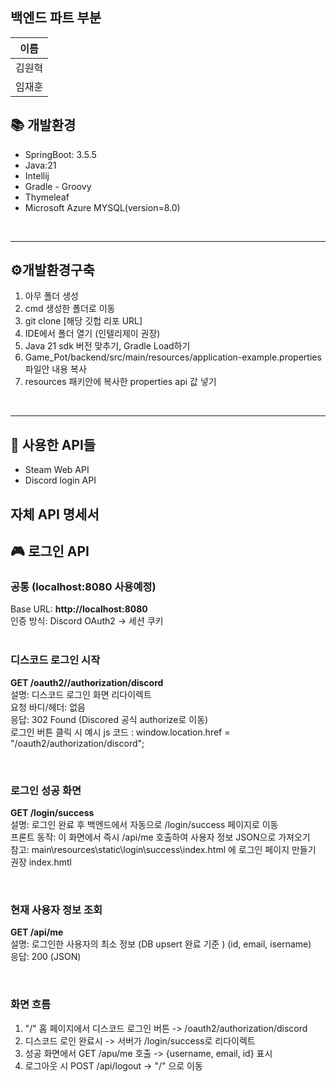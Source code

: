 ## 백엔드 파트 부분

| 이름       |
| ---------- |
| 김원혁     |
| 임재훈     |


## 📚 개발환경

<ul>
  <li>SpringBoot: 3.5.5</li>
  <li>Java:21</li>
  <li>Intellij</li>
  <li>Gradle - Groovy</li>
  <li>Thymeleaf</li>
  <li>Microsoft Azure MYSQL(version=8.0)</li>
</ul>

<br>
<hr>

 ## ⚙️개발환경구축

1. 아무 폴더 생성
2. cmd 생성한 폴더로 이동
3. git clone [해당 깃헙 리포 URL]
4. IDE에서 폴더 열기 (인텔리제이 권장)
5. Java 21 sdk 버전 맞추기, Gradle Load하기
6. Game_Pot/backend/src/main/resources/application-example.properties 파일안 내용 복사
7. resources 패키안에 복사한 properties api 값 넣기



<br>
<hr>

## 🔗 사용한 API들 
<ul>
  <li>Steam Web API</li>
  <li>Discord login API</li>
</ul>




## 자체 API 명세서

## 🎮 로그인 API
### 공통  (localhost:8080  사용예정)
Base URL: <b>http://localhost:8080</b><br>
인증 방식: Discord OAuth2 → 세션 쿠키  
<br>

### 디스코드 로그인 시작
<strong>GET /oauth2//authorization/discord</strong><br>
설명: 디스코드 로그인 화면 리다이렉트<br>
요청 바디/헤더: 없음<br>
응답: 302 Found (Discored 공식 authorize로 이동)<br>
로그인 버튼 클릭 시 예시 js 코드 : window.location.href = "/oauth2/authorization/discord";

<br>

### 로그인 성공 화면
<b>GET /login/success </b> <br>
설명: 로그인 완료 후 백엔드에서 자동으로 /login/success 페이지로 이동<br>
프론트 동작:  이 화면에서 즉시 /api/me 호출하여 사용자 정보 JSON으로 가져오기<br>
참고: main\resources\static\login\success\index.html  에 로그인 페이지 만들기 권장 index.hmtl

<br>

### 현재 사용자 정보 조회
<b>GET /api/me </b> <br>
설명: 로그인한 사용자의 최소 정보 (DB upsert 완료 기준 ) (id, email, isername) <br>
응답: 200 (JSON) 

<br>

### 화면 흐름 
<ol>
  <li>"/" 홈 페이지에서 디스코드 로그인 버튼 -> /oauth2/authorization/discord</li>
  <li>디스코드 로인 완료시 ->  서버가 /login/success로 리다이렉트</li>
  <li> 성공 화면에서 GET /apu/me 호출 -> {username, email, id} 표시</li>
  <li> 로그아웃 시 POST /api/logout  -> "/" 으로 이동</li>
</ol>
